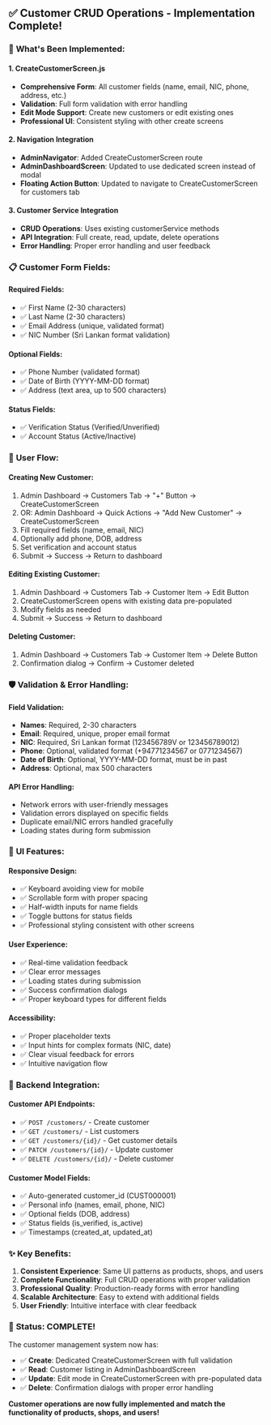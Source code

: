 ## ✅ Customer CRUD Operations - Implementation Complete!

### 🎯 **What's Been Implemented:**

#### **1. CreateCustomerScreen.js**
- **Comprehensive Form**: All customer fields (name, email, NIC, phone, address, etc.)
- **Validation**: Full form validation with error handling
- **Edit Mode Support**: Create new customers or edit existing ones
- **Professional UI**: Consistent styling with other create screens

#### **2. Navigation Integration** 
- **AdminNavigator**: Added CreateCustomerScreen route
- **AdminDashboardScreen**: Updated to use dedicated screen instead of modal
- **Floating Action Button**: Updated to navigate to CreateCustomerScreen for customers tab

#### **3. Customer Service Integration**
- **CRUD Operations**: Uses existing customerService methods
- **API Integration**: Full create, read, update, delete operations
- **Error Handling**: Proper error handling and user feedback

### 📋 **Customer Form Fields:**

#### **Required Fields:**
- ✅ First Name (2-30 characters)
- ✅ Last Name (2-30 characters) 
- ✅ Email Address (unique, validated format)
- ✅ NIC Number (Sri Lankan format validation)

#### **Optional Fields:**
- ✅ Phone Number (validated format)
- ✅ Date of Birth (YYYY-MM-DD format)
- ✅ Address (text area, up to 500 characters)

#### **Status Fields:**
- ✅ Verification Status (Verified/Unverified)
- ✅ Account Status (Active/Inactive)

### 🔄 **User Flow:**

#### **Creating New Customer:**
1. Admin Dashboard → Customers Tab → "+" Button → CreateCustomerScreen
2. OR: Admin Dashboard → Quick Actions → "Add New Customer" → CreateCustomerScreen
3. Fill required fields (name, email, NIC)
4. Optionally add phone, DOB, address
5. Set verification and account status
6. Submit → Success → Return to dashboard

#### **Editing Existing Customer:**
1. Admin Dashboard → Customers Tab → Customer Item → Edit Button
2. CreateCustomerScreen opens with existing data pre-populated
3. Modify fields as needed
4. Submit → Success → Return to dashboard

#### **Deleting Customer:**
1. Admin Dashboard → Customers Tab → Customer Item → Delete Button
2. Confirmation dialog → Confirm → Customer deleted

### 🛡️ **Validation & Error Handling:**

#### **Field Validation:**
- **Names**: Required, 2-30 characters
- **Email**: Required, unique, proper email format
- **NIC**: Required, Sri Lankan format (123456789V or 123456789012)
- **Phone**: Optional, validated format (+94771234567 or 0771234567)
- **Date of Birth**: Optional, YYYY-MM-DD format, must be in past
- **Address**: Optional, max 500 characters

#### **API Error Handling:**
- Network errors with user-friendly messages
- Validation errors displayed on specific fields
- Duplicate email/NIC errors handled gracefully
- Loading states during form submission

### 🎨 **UI Features:**

#### **Responsive Design:**
- ✅ Keyboard avoiding view for mobile
- ✅ Scrollable form with proper spacing
- ✅ Half-width inputs for name fields
- ✅ Toggle buttons for status fields
- ✅ Professional styling consistent with other screens

#### **User Experience:**
- ✅ Real-time validation feedback
- ✅ Clear error messages
- ✅ Loading states during submission
- ✅ Success confirmation dialogs
- ✅ Proper keyboard types for different fields

#### **Accessibility:**
- ✅ Proper placeholder texts
- ✅ Input hints for complex formats (NIC, date)
- ✅ Clear visual feedback for errors
- ✅ Intuitive navigation flow

### 🚀 **Backend Integration:**

#### **Customer API Endpoints:**
- ✅ `POST /customers/` - Create customer
- ✅ `GET /customers/` - List customers  
- ✅ `GET /customers/{id}/` - Get customer details
- ✅ `PATCH /customers/{id}/` - Update customer
- ✅ `DELETE /customers/{id}/` - Delete customer

#### **Customer Model Fields:**
- ✅ Auto-generated customer_id (CUST000001)
- ✅ Personal info (names, email, phone, NIC)
- ✅ Optional fields (DOB, address)
- ✅ Status fields (is_verified, is_active)
- ✅ Timestamps (created_at, updated_at)

### ✨ **Key Benefits:**

1. **Consistent Experience**: Same UI patterns as products, shops, and users
2. **Complete Functionality**: Full CRUD operations with proper validation
3. **Professional Quality**: Production-ready forms with error handling
4. **Scalable Architecture**: Easy to extend with additional fields
5. **User Friendly**: Intuitive interface with clear feedback

### 🎉 **Status: COMPLETE!**

The customer management system now has:
- ✅ **Create**: Dedicated CreateCustomerScreen with full validation
- ✅ **Read**: Customer listing in AdminDashboardScreen  
- ✅ **Update**: Edit mode in CreateCustomerScreen with pre-populated data
- ✅ **Delete**: Confirmation dialogs with proper error handling

**Customer operations are now fully implemented and match the functionality of products, shops, and users!**